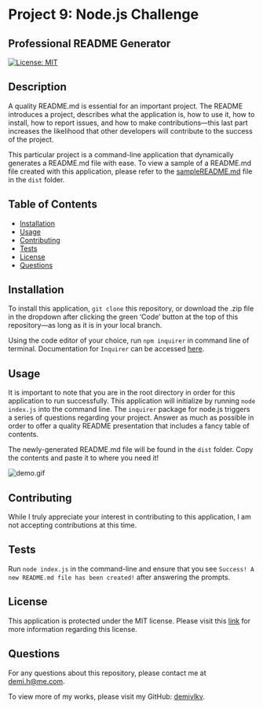 # Project 9: Node.js Challenge
## Professional README Generator
[![License: MIT](https://img.shields.io/badge/License-MIT-yellow)](https://opensource.org/licenses/MIT)

## Description
A quality README.md is essential for an important project. The README introduces a project, describes what the application is, how to use it, how to install, how to report issues, and how to make contributions—this last part increases the likelihood that other developers will contribute to the success of the project.

This particular project is a command-line application that dynamically generates a README.md file with ease. To view a sample of a README.md file created with this application, please refer to the [sampleREADME.md](/../main/dist/sampleREADME.md) file in the `dist` folder.

## Table of Contents
- [Installation](#installation)
- [Usage](#usage)
- [Contributing](#contributing)
- [Tests](#tests)
- [License](#license)
- [Questions](#questions)

## Installation
To install this application, `git clone` this repository, or download the .zip file in the dropdown after clicking the green ‘Code’ button at the top of this repository—as long as it is in your local branch.

Using the code editor of your choice, run `npm inquirer` in command line of terminal. Documentation for `Inquirer` can be accessed [here](https://www.npmjs.com/package/inquirer).

## Usage
It is important to note that you are in the root directory in order for this application to run successfully. This application will initialize by running `node index.js` into the command line. The `inquirer` package for node.js triggers a series of questions regarding your project. Answer as much as possible in order to offer a quality README presentation that includes a fancy table of contents.

The newly-generated README.md file will be found in the `dist` folder. Copy the contents and paste it to where you need it!

![demo.gif](/../main/assets/images/demo.gif)

## Contributing
While I truly appreciate your interest in contributing to this application, I am not accepting contributions at this time.

## Tests
Run `node index.js` in the command-line and ensure that you see `Success! A new README.md file has been created!` after answering the prompts.

## License
This application is protected under the MIT license. Please visit this [link](https://choosealicense.com/licenses/mit/) for more information regarding this license.

## Questions
For any questions about this repository, please contact me at [demi.h@me.com](mailto:demi.h@me.com).

To view more of my works, please visit my GitHub: [demivlkv](https://github.com/demivlkv).
  